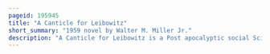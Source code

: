 ```yaml
---
pageid: 195945
title: "A Canticle for Leibowitz"
short_summary: "1959 novel by Walter M. Miller Jr."
description: "A Canticle for Leibowitz is a Post apocalyptic social Science Fiction Novel by american Writer Walter M. Miller Jr. First published in 1959. Set in a catholic Monastery in the Desert of the southwestern united States after a devastating nuclear War the Book spans Thousands of Years as Civilization Rebuilds itself. The Monks of the albertian Order of Leibowitz maintain the surviving Remnants of human Science until the World is ready to do so."
---
```

